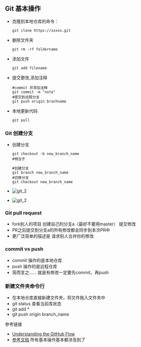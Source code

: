 ## Git 基本操作

- 克隆到本地仓库的命令：

  ```
  git clone https://xxxxx.git
  ```

- 删除文件夹

  ```
  git rm -rf foldername
  ```

- 添加文件

  ```
  git add filename
  ```

- 提交更改,添加注释

  ```
  #commit 并添加注释
  git commit -m "note"
  #提交到远程分支
  git push origin brachname
  ```

- 本地更新代码

  ```
  git pull
  ```

### Git 创建分支

- 创建分支

  ```
  git checkout -b new_branch_name
  #相当于

  #创建分支
  git branch new_branch_name
  #切换分支
  git checkout new_branch_name
  ```

- ![git_2](https://github.com/songyawen/test_git/raw/master/images/git_3.png)

- ![git_2](https://github.com/songyawen/test_git/raw/master/images/git_4.png)

### Git pull request

- fork别人的项目  创建自己的分支a（最好不要用master）  提交修改
- PR之后提交到分支a的所有修改都会同步到本次PR中
- 更广泛简单的描述是  请求别人合并你的修改

### commit vs push

- commit 操作的是本地仓库
- push 操作的是远程仓库
- 简而言之…… 就是有修改一定要先commit，再push

### 新建文件夹命令行

- 在本地仓库直接新建文件夹，将文件拖入文件夹中
- git status 查看当前库状态
- git add *
- git push origin branch_name



参考链接

- [Understanding the GitHub Flow](https://guides.github.com/introduction/flow/)
- [参考文档](https://services.github.com/on-demand/downloads/github-git-cheat-sheet.pdf)  所有基本操作基本都涉及到了
